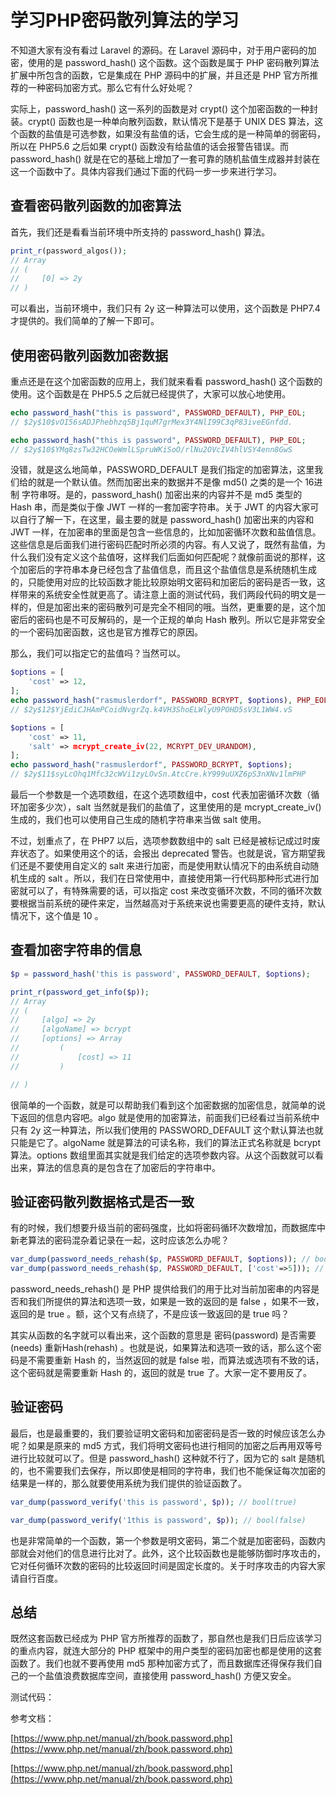 # 学习PHP密码散列算法的学习

不知道大家有没有看过 Laravel 的源码。在 Laravel 源码中，对于用户密码的加密，使用的是 password_hash() 这个函数。这个函数是属于 PHP 密码散列算法扩展中所包含的函数，它是集成在 PHP 源码中的扩展，并且还是 PHP 官方所推荐的一种密码加密方式。那么它有什么好处呢？

实际上，password_hash() 这一系列的函数是对 crypt() 这个加密函数的一种封装。crypt() 函数也是一种单向散列函数，默认情况下是基于 UNIX DES 算法，这个函数的盐值是可选参数，如果没有盐值的话，它会生成的是一种简单的弱密码，所以在 PHP5.6 之后如果 crypt() 函数没有给盐值的话会报警告错误。而 password_hash() 就是在它的基础上增加了一套可靠的随机盐值生成器并封装在这一个函数中了。具体内容我们通过下面的代码一步一步来进行学习。

## 查看密码散列函数的加密算法

首先，我们还是看看当前环境中所支持的 password_hash() 算法。

```php
print_r(password_algos());
// Array
// (
//     [0] => 2y
// )
```

可以看出，当前环境中，我们只有 2y 这一种算法可以使用，这个函数是 PHP7.4 才提供的。我们简单的了解一下即可。

## 使用密码散列函数加密数据

重点还是在这个加密函数的应用上，我们就来看看 password_hash() 这个函数的使用。这个函数是在 PHP5.5 之后就已经提供了，大家可以放心地使用。

```php
echo password_hash("this is password", PASSWORD_DEFAULT), PHP_EOL;
// $2y$10$vOI56sADJPhebhzq5Bj1quM7grMex3Y4NlI99C3qP83iveEGnfdd.

echo password_hash("this is password", PASSWORD_DEFAULT), PHP_EOL;
// $2y$10$YMq8zsTw32HCOeWmlLSpruWKiSoO/rlNu2OVcIV4hlVSY4enn8GwS
```

没错，就是这么地简单，PASSWORD_DEFAULT 是我们指定的加密算法，这里我们给的就是一个默认值。然而加密出来的数据并不是像 md5() 之类的是一个 16进制 字符串呀。是的，password_hash() 加密出来的内容并不是 md5 类型的 Hash 串，而是类似于像 JWT 一样的一套加密字符串。关于 JWT 的内容大家可以自行了解一下，在这里，最主要的就是 password_hash() 加密出来的内容和 JWT 一样，在加密串的里面是包含一些信息的，比如加密循环次数和盐值信息。这些信息是后面我们进行密码匹配时所必须的内容。有人又说了，既然有盐值，为什么我们没有定义这个盐值呀，这样我们后面如何匹配呢？就像前面说的那样，这个加密后的字符串本身已经包含了盐值信息，而且这个盐值信息是系统随机生成的，只能使用对应的比较函数才能比较原始明文密码和加密后的密码是否一致，这样带来的系统安全性就更高了。请注意上面的测试代码，我们两段代码的明文是一样的，但是加密出来的密码散列可是完全不相同的哦。当然，更重要的是，这个加密后的密码也是不可反解码的，是一个正规的单向 Hash 散列。所以它是非常安全的一个密码加密函数，这也是官方推荐它的原因。

那么，我们可以指定它的盐值吗？当然可以。

```php
$options = [
    'cost' => 12,
];
echo password_hash("rasmuslerdorf", PASSWORD_BCRYPT, $options), PHP_EOL;
// $2y$12$YjEdiCJHAmPCoidNvgrZq.k4VH3ShoELWlyU9POHD5sV3L1WW4.vS

$options = [
    'cost' => 11,
    'salt' => mcrypt_create_iv(22, MCRYPT_DEV_URANDOM),
];
echo password_hash("rasmuslerdorf", PASSWORD_BCRYPT, $options);
// $2y$11$syLcOhq1Mfc32cWVi1zyLOvSn.AtcCre.kY999uUXZ6pS3nXNv1lmPHP
```

最后一个参数是一个选项数组，在这个选项数组中，cost 代表加密循环次数（循环加密多少次），salt 当然就是我们的盐值了，这里使用的是 mcrypt_create_iv() 生成的，我们也可以使用自己生成的随机字符串来当做 salt 使用。

不过，划重点了，在 PHP7 以后，选项参数数组中的 salt 已经是被标记成过时废弃状态了。如果使用这个的话，会报出 deprecated 警告。也就是说，官方期望我们还是不要使用自定义的 salt 来进行加密，而是使用默认情况下的由系统自动随机生成的 salt 。所以，我们在日常使用中，直接使用第一行代码那种形式进行加密就可以了，有特殊需要的话，可以指定 cost 来改变循环次数，不同的循环次数要根据当前系统的硬件来定，当然越高对于系统来说也需要更高的硬件支持，默认情况下，这个值是 10 。

## 查看加密字符串的信息

```php
$p = password_hash('this is password', PASSWORD_DEFAULT, $options);

print_r(password_get_info($p));
// Array
// (
//     [algo] => 2y
//     [algoName] => bcrypt
//     [options] => Array
//         (
//             [cost] => 11
//         )

// )
```

很简单的一个函数，就是可以帮助我们看到这个加密数据的加密信息，就简单的说下返回的信息内容吧。algo 就是使用的加密算法，前面我们已经看过当前系统中只有 2y 这一种算法，所以我们使用的 PASSWORD_DEFAULT 这个默认算法也就只能是它了。algoName 就是算法的可读名称，我们的算法正式名称就是 bcrypt 算法。options 数组里面其实就是我们给定的选项参数内容。从这个函数就可以看出来，算法的信息真的是包含在了加密后的字符串中。

## 验证密码散列数据格式是否一致

有的时候，我们想要升级当前的密码强度，比如将密码循环次数增加，而数据库中新老算法的密码混杂着记录在一起，这时应该怎么办呢？

```php
var_dump(password_needs_rehash($p, PASSWORD_DEFAULT, $options)); // bool(false)
var_dump(password_needs_rehash($p, PASSWORD_DEFAULT, ['cost'=>5])); // bool(true)
```

password_needs_rehash() 是 PHP 提供给我们的用于比对当前加密串的内容是否和我们所提供的算法和选项一致，如果是一致的返回的是 false ，如果不一致，返回的是 true 。额，这个又有点绕了，不是应该一致返回的是 true 吗？

其实从函数的名字就可以看出来，这个函数的意思是 密码(password) 是否需要(needs) 重新Hash(rehash) 。也就是说，如果算法和选项一致的话，那么这个密码是不需要重新 Hash 的，当然返回的就是 false 啦，而算法或选项有不致的话，这个密码就是需要重新 Hash 的，返回的就是 true 了。大家一定不要用反了。

## 验证密码

最后，也是最重要的，我们要验证明文密码和加密密码是否一致的时候应该怎么办呢？如果是原来的 md5 方式，我们将明文密码也进行相同的加密之后再用双等号进行比较就可以了。但是 password_hash() 这种就不行了，因为它的 salt 是随机的，也不需要我们去保存，所以即使是相同的字符串，我们也不能保证每次加密的结果是一样的，那么就要使用系统为我们提供的验证函数了。

```php
var_dump(password_verify('this is password', $p)); // bool(true)

var_dump(password_verify('1this is password', $p)); // bool(false)
```

也是非常简单的一个函数，第一个参数是明文密码，第二个就是加密密码，函数内部就会对他们的信息进行比对了。此外，这个比较函数也是能够防御时序攻击的，它对任何循环次数的密码的比较返回时间是固定长度的。关于时序攻击的内容大家请自行百度。

## 总结

既然这套函数已经成为 PHP 官方所推荐的函数了，那自然也是我们日后应该学习的重点内容，就连大部分的 PHP 框架中的用户类型的密码加密也都是使用的这套函数了。我们也就不要再使用 md5 那种加密方式了，而且数据库还得保存我们自己的一个盐值浪费数据库空间，直接使用 password_hash() 方便又安全。

测试代码：

参考文档：

[https://www.php.net/manual/zh/book.password.php](https://www.php.net/manual/zh/book.password.php)

[https://www.php.net/manual/zh/book.password.php](https://www.php.net/manual/zh/book.password.php)